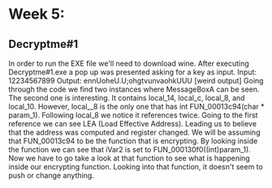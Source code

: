 # Week 5: 

## Decryptme#1 

In order to run the EXE file we'll need to download wine. After executing Decryptme#1.exe a 
pop up was presented asking for a key as input. 
Input: 12234567899
Output: ennUoheU.U;ohgtvunvaohkUUU [weird output]
Going through the code we find two instances where MessageBoxA can be seen. The second one is interesting. It contains local_14, local_c, local_8, and local_10. However, local__8 is the only one that has int FUN_00013c94(char * param_1). 
Following local_8 we notice it references twice. Going to the first reference we can see LEA (Load Effective Address). Leading us to believe that the address was computed and register changed. We will be assuming that FUN_00013c94 to be the function that is encrypting. 
By looking inside the function we can see that iVar2 is set to FUN_000130f0((int)param_1). Now we have to go take a look at that function to see what is happening inside our encrypting function. Looking into that function, it doesn't seem to push or change anything. 
